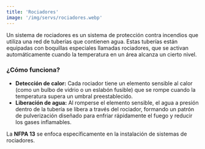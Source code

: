 ```yaml
---
title: 'Rociadores'
image: '/img/servs/rociadores.webp'
---
```


Un sistema de rociadores es un sistema de protección contra incendios que utiliza una red de tuberías que contienen agua. Estas tuberías están equipadas con boquillas especiales llamadas rociadores, que se activan automáticamente cuando la temperatura en un área alcanza un cierto nivel.

### ¿Cómo funciona?

- **Detección de calor:** Cada rociador tiene un elemento sensible al calor (como un bulbo de vidrio o un eslabón fusible) que se rompe cuando la temperatura supera un umbral preestablecido.
- **Liberación de agua:** Al romperse el elemento sensible, el agua a presión dentro de la tubería se libera a través del rociador, formando un patrón de pulverización diseñado para enfriar rápidamente el fuego y reducir los gases inflamables.

La **NFPA 13** se enfoca específicamente en la instalación de sistemas de rociadores.
